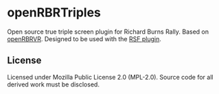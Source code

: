 # openRBRTriples

Open source true triple screen plugin for Richard Burns Rally. Based on
[openRBRVR](https://github.com/Detegr/openRBRVR). Designed to be used with the
[RSF plugin](https://rallysimfans.hu).

## License

Licensed under Mozilla Public License 2.0 (MPL-2.0). Source code for all
derived work must be disclosed.
